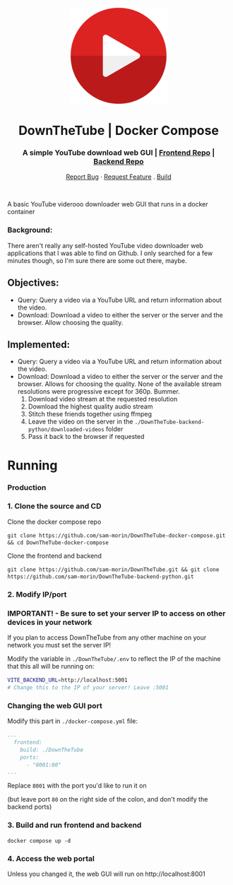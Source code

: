 
<div align="center">
  <img src="./play-button-4210.svg" alt="Logo" width="220">

  <h1 align="center">DownTheTube | Docker Compose</h1>

  <!-- [![Docker Image CI](https://github.com/sam-morin/ArcorOCR-frontend/actions/workflows/docker-image.yml/badge.svg?branch=main)](https://github.com/sam-morin/ArcorOCR-frontend/actions/workflows/docker-image.yml)
[![Known Vulnerabilities](https://snyk.io/test/github/dwyl/hapi-auth-jwt2/badge.svg?targetFile=package.json&style=flat-square)](https://snyk.io/test/github/dwyl/hapi-auth-jwt2?targetFile=package.json)
[![Production Status](https://img.shields.io/badge/Production_Status-active-green)](https://arcorocr.com) -->

  <p align="center">
    <h3>A simple YouTube download web GUI | <a href="https://github.com/sam-morin/DownTheTube">Frontend Repo</a> | <a href="https://github.com/sam-morin/DownTheTube-python-backend">Backend Repo</a></h3>
    <a href="https://github.com/sam-morin/DownTheTube/issues">Report Bug</a>
    ·
    <a href="https://github.com/sam-morin/DownTheTube/issues">Request Feature</a>
    .
    <a href="#running">Build</a>
  </p>
</div>

<br/>

A basic YouTube viderooo downloader web GUI that runs in a docker container

### Background:
There aren't really any self-hosted YouTube video downloader web applications that I was able to find on Github. I only searched for a few minutes though, so I'm sure there are some out there, maybe.

## Objectives:
- Query: 
    Query a video via a YouTube URL and return information about the video.
- Download:
    Download a video to either the server or the server and the browser. Allow choosing the quality.


## Implemented:
- Query:
    Query a video via a YouTube URL and return information about the video.
- Download:
    Download a video to either the server or the server and the browser. Allows for choosing the quality.
    None of the available stream resolutions were progressive except for 360p. Bummer.
    1. Download video stream at the requested resolution
    2. Download the highest quality audio stream
    3. Stitch these friends together using ffmpeg
    4. Leave the video on the server in the `./DownTheTube-backend-python/downloaded-videos` folder
    5. Pass it back to the browser if requested

# Running

### Production

### 1. Clone the source and CD

Clone the docker compose repo
```shell
git clone https://github.com/sam-morin/DownTheTube-docker-compose.git && cd DownTheTube-docker-compose
```

Clone the frontend and backend
```shell
git clone https://github.com/sam-morin/DownTheTube.git && git clone https://github.com/sam-morin/DownTheTube-backend-python.git
```

### 2. Modify IP/port

### IMPORTANT! - Be sure to set your server IP to access on other devices in your network

If you plan to access DownTheTube from any other machine on your network you must set the server IP!

Modify the variable in `./DownTheTube/.env` to reflect the IP of the machine that this all will be running on:
```sh
VITE_BACKEND_URL=http://localhost:5001
# Change this to the IP of your server! Leave :5001
```

### Changing the web GUI port

Modify this part in `./docker-compose.yml` file:
```yml
...
  frontend:
    build: ./DownTheTube
    ports:
      - "8001:80"
...
```
Replace `8001` with the port you'd like to run it on 

(but leave port `80` on the right side of the colon, and don't modify the backend ports)

### 3. Build and run frontend and backend

```shell
docker compose up -d
```

### 4. Access the web portal 

Unless you changed it, the web GUI will run on http://localhost:8001